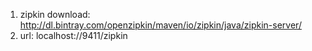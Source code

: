 1. zipkin download: http://dl.bintray.com/openzipkin/maven/io/zipkin/java/zipkin-server/
2. url: localhost://9411/zipkin